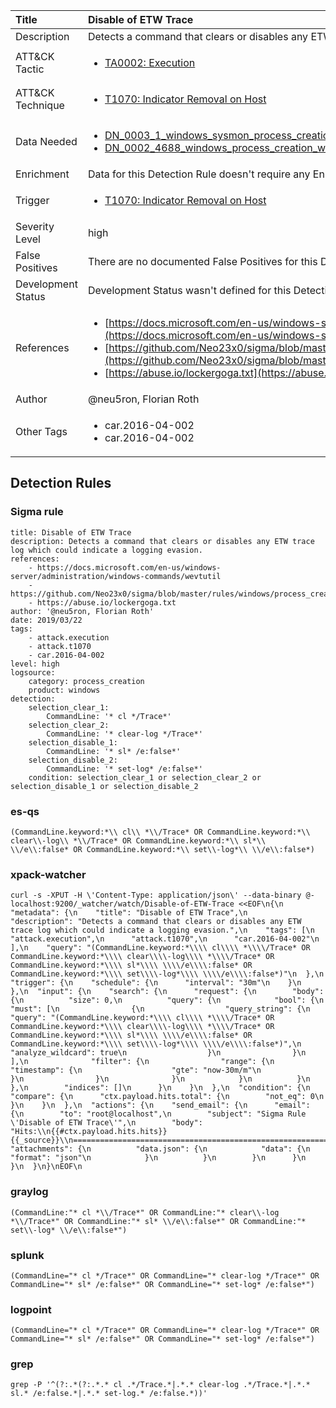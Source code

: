 | Title                | Disable of ETW Trace                                                                                                                                                 |
|:---------------------|:------------------------------------------------------------------------------------------------------------------------------------------------------------|
| Description          | Detects a command that clears or disables any ETW trace log which could indicate a logging evasion.                                                                                                                                           |
| ATT&amp;CK Tactic    |  <ul><li>[TA0002: Execution](https://attack.mitre.org/tactics/TA0002)</li></ul>  |
| ATT&amp;CK Technique | <ul><li>[T1070: Indicator Removal on Host](https://attack.mitre.org/techniques/T1070)</li></ul>  |
| Data Needed          | <ul><li>[DN_0003_1_windows_sysmon_process_creation](../Data_Needed/DN_0003_1_windows_sysmon_process_creation.md)</li><li>[DN_0002_4688_windows_process_creation_with_commandline](../Data_Needed/DN_0002_4688_windows_process_creation_with_commandline.md)</li></ul>  |
| Enrichment           |  Data for this Detection Rule doesn't require any Enrichments.  |
| Trigger              | <ul><li>[T1070: Indicator Removal on Host](../Triggers/T1070.md)</li></ul>  |
| Severity Level       | high |
| False Positives      |  There are no documented False Positives for this Detection Rule yet  |
| Development Status   |  Development Status wasn't defined for this Detection Rule yet  |
| References           | <ul><li>[https://docs.microsoft.com/en-us/windows-server/administration/windows-commands/wevtutil](https://docs.microsoft.com/en-us/windows-server/administration/windows-commands/wevtutil)</li><li>[https://github.com/Neo23x0/sigma/blob/master/rules/windows/process_creation/win_mal_lockergoga.yml](https://github.com/Neo23x0/sigma/blob/master/rules/windows/process_creation/win_mal_lockergoga.yml)</li><li>[https://abuse.io/lockergoga.txt](https://abuse.io/lockergoga.txt)</li></ul>  |
| Author               | @neu5ron, Florian Roth |
| Other Tags           | <ul><li>car.2016-04-002</li><li>car.2016-04-002</li></ul> | 

## Detection Rules

### Sigma rule

```
title: Disable of ETW Trace
description: Detects a command that clears or disables any ETW trace log which could indicate a logging evasion.
references:
    - https://docs.microsoft.com/en-us/windows-server/administration/windows-commands/wevtutil
    - https://github.com/Neo23x0/sigma/blob/master/rules/windows/process_creation/win_mal_lockergoga.yml
    - https://abuse.io/lockergoga.txt
author: '@neu5ron, Florian Roth'
date: 2019/03/22
tags:
    - attack.execution
    - attack.t1070  
    - car.2016-04-002  
level: high
logsource:
    category: process_creation
    product: windows
detection:
    selection_clear_1:
        CommandLine: '* cl */Trace*'
    selection_clear_2:
        CommandLine: '* clear-log */Trace*'
    selection_disable_1:
        CommandLine: '* sl* /e:false*'
    selection_disable_2:
        CommandLine: '* set-log* /e:false*'
    condition: selection_clear_1 or selection_clear_2 or selection_disable_1 or selection_disable_2

```





### es-qs
    
```
(CommandLine.keyword:*\\ cl\\ *\\/Trace* OR CommandLine.keyword:*\\ clear\\-log\\ *\\/Trace* OR CommandLine.keyword:*\\ sl*\\ \\/e\\:false* OR CommandLine.keyword:*\\ set\\-log*\\ \\/e\\:false*)
```


### xpack-watcher
    
```
curl -s -XPUT -H \'Content-Type: application/json\' --data-binary @- localhost:9200/_watcher/watch/Disable-of-ETW-Trace <<EOF\n{\n  "metadata": {\n    "title": "Disable of ETW Trace",\n    "description": "Detects a command that clears or disables any ETW trace log which could indicate a logging evasion.",\n    "tags": [\n      "attack.execution",\n      "attack.t1070",\n      "car.2016-04-002"\n    ],\n    "query": "(CommandLine.keyword:*\\\\ cl\\\\ *\\\\/Trace* OR CommandLine.keyword:*\\\\ clear\\\\-log\\\\ *\\\\/Trace* OR CommandLine.keyword:*\\\\ sl*\\\\ \\\\/e\\\\:false* OR CommandLine.keyword:*\\\\ set\\\\-log*\\\\ \\\\/e\\\\:false*)"\n  },\n  "trigger": {\n    "schedule": {\n      "interval": "30m"\n    }\n  },\n  "input": {\n    "search": {\n      "request": {\n        "body": {\n          "size": 0,\n          "query": {\n            "bool": {\n              "must": [\n                {\n                  "query_string": {\n                    "query": "(CommandLine.keyword:*\\\\ cl\\\\ *\\\\/Trace* OR CommandLine.keyword:*\\\\ clear\\\\-log\\\\ *\\\\/Trace* OR CommandLine.keyword:*\\\\ sl*\\\\ \\\\/e\\\\:false* OR CommandLine.keyword:*\\\\ set\\\\-log*\\\\ \\\\/e\\\\:false*)",\n                    "analyze_wildcard": true\n                  }\n                }\n              ],\n              "filter": {\n                "range": {\n                  "timestamp": {\n                    "gte": "now-30m/m"\n                  }\n                }\n              }\n            }\n          }\n        },\n        "indices": []\n      }\n    }\n  },\n  "condition": {\n    "compare": {\n      "ctx.payload.hits.total": {\n        "not_eq": 0\n      }\n    }\n  },\n  "actions": {\n    "send_email": {\n      "email": {\n        "to": "root@localhost",\n        "subject": "Sigma Rule \'Disable of ETW Trace\'",\n        "body": "Hits:\\n{{#ctx.payload.hits.hits}}{{_source}}\\n================================================================================\\n{{/ctx.payload.hits.hits}}",\n        "attachments": {\n          "data.json": {\n            "data": {\n              "format": "json"\n            }\n          }\n        }\n      }\n    }\n  }\n}\nEOF\n
```


### graylog
    
```
(CommandLine:"* cl *\\/Trace*" OR CommandLine:"* clear\\-log *\\/Trace*" OR CommandLine:"* sl* \\/e\\:false*" OR CommandLine:"* set\\-log* \\/e\\:false*")
```


### splunk
    
```
(CommandLine="* cl */Trace*" OR CommandLine="* clear-log */Trace*" OR CommandLine="* sl* /e:false*" OR CommandLine="* set-log* /e:false*")
```


### logpoint
    
```
(CommandLine="* cl */Trace*" OR CommandLine="* clear-log */Trace*" OR CommandLine="* sl* /e:false*" OR CommandLine="* set-log* /e:false*")
```


### grep
    
```
grep -P '^(?:.*(?:.*.* cl .*/Trace.*|.*.* clear-log .*/Trace.*|.*.* sl.* /e:false.*|.*.* set-log.* /e:false.*))'
```



